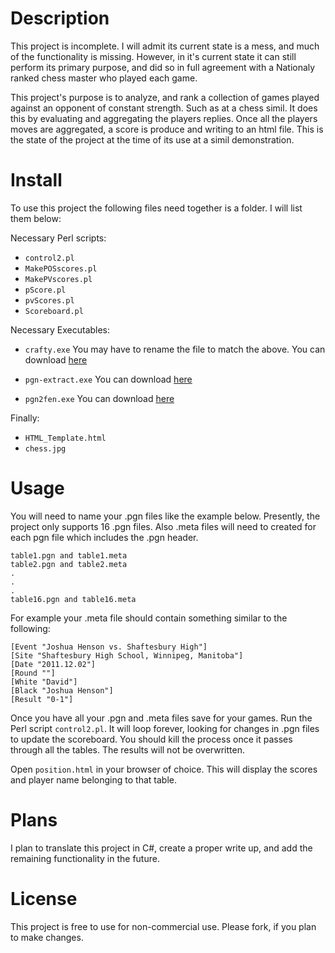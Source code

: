 # Description
This project is incomplete. I will admit its current state is a mess, and much of the functionality is missing. However, in it's current state it can still perform its primary purpose, and did so in full agreement with a Nationaly ranked chess master who played each game.

This project's purpose is to analyze, and rank a collection of games played against an opponent of constant strength. Such as at a chess simil. It does this by evaluating and aggregating the players replies. Once all the players moves are aggregated, a score is produce and writing to an html file. This is the state of the project at the time of its use at a simil demonstration.

# Install

To use this project the following files need together is a folder. I will list them below:

Necessary Perl scripts:
 - `control2.pl`
 - `MakePOSscores.pl`
 - `MakePVscores.pl`
 - `pScore.pl`
 - `pvScores.pl`
 - `Scoreboard.pl`

Necessary Executables:
 - `crafty.exe`
You may have to rename the file to match the above. You can download  [here](http://www.craftychess.com/)

 - `pgn-extract.exe`
You can download [here](ftp://ftp.cs.kent.ac.uk/pub/djb/pgn-extract/help.html)

 - `pgn2fen.exe`
You can download [here](http://www.7sun.com/chess/index.php)


Finally:
 - `HTML_Template.html`
 - `chess.jpg`

# Usage
You will need to name your .pgn files like the example below. Presently, the project only supports 16 .pgn files. Also .meta files will need to created for each pgn file which includes the .pgn header.
```
table1.pgn and table1.meta
table2.pgn and table2.meta
.
.
.
table16.pgn and table16.meta
```
For example your .meta file should contain something similar to the following:
```
[Event "Joshua Henson vs. Shaftesbury High"]
[Site "Shaftesbury High School, Winnipeg, Manitoba"]
[Date "2011.12.02"]
[Round ""]
[White "David"]
[Black "Joshua Henson"]
[Result "0-1"]
```
Once you have all your .pgn and .meta files save for your games. Run the Perl script `control2.pl`. It will loop forever, looking for changes in .pgn files to update the scoreboard. You should kill the process once it passes through all the tables. The results will not be overwritten.

Open `position.html` in your browser of choice. This will display the scores and player name belonging to that table.

# Plans
I plan to translate this project in C#, create a proper write up, and add the remaining functionality in the future.  

# License
This project is free to use for non-commercial use. Please fork, if you plan to make changes.
